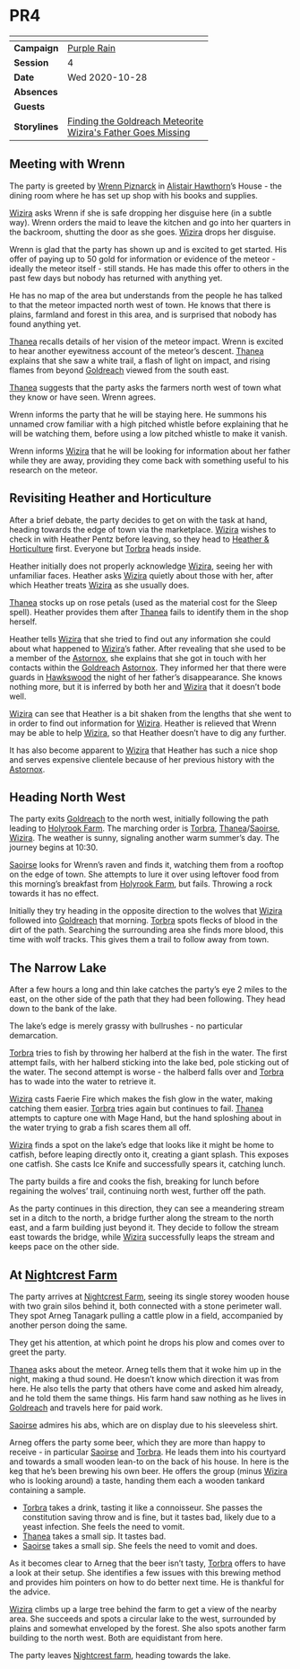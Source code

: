 # PR4

| []() | |
| --- | --- |
| **Campaign** | [Purple Rain](../README.md) |
| **Session** | 4 |
| **Date** | Wed 2020-10-28 |
| **Absences** | |
| **Guests** | |
| **Storylines** | [Finding the Goldreach Meteorite](../storylines.md/finding-the-goldreach-meteorite.md)<br />[Wizira's Father Goes Missing](../storylines.md/wiziras-father-goes-missing.md) |

## Meeting with Wrenn

The party is greeted by [Wrenn Piznarck](../../../astarus/people/wrenn-piznarck.md) in [Alistair Hawthorn](../../../astarus/people/alistair-hawthorn.md)’s House - the dining room where he has set up shop with his books and supplies.

[Wizira](../../../astarus/people/wizira.md) asks Wrenn if she is safe dropping her disguise here (in a subtle way). Wrenn orders the maid to leave the kitchen and go into her quarters in the backroom, shutting the door as she goes. [Wizira](../../../astarus/people/wizira.md) drops her disguise.

Wrenn is glad that the party has shown up and is excited to get started. His offer of paying up to 50 gold for information or evidence of the meteor - ideally the meteor itself - still stands. He has made this offer to others in the past few days but nobody has returned with anything yet.

He has no map of the area but understands from the people he has talked to that the meteor impacted north west of town. He knows that there is plains, farmland and forest in this area, and is surprised that nobody has found anything yet.

[Thanea](../../../astarus/people/thanea.md) recalls details of her vision of the meteor impact. Wrenn is excited to hear another eyewitness account of the meteor’s descent. [Thanea](../../../astarus/people/thanea.md) explains that she saw a white trail, a flash of light on impact, and rising flames from beyond [Goldreach](../../../astarus/civilisations/kingdom-of-astor/settlements/goldreach/README.md) viewed from the south east.

[Thanea](../../../astarus/people/thanea.md) suggests that the party asks the farmers north west of town what they know or have seen. Wrenn agrees.

Wrenn informs the party that he will be staying here. He summons his unnamed crow familiar with a high pitched whistle before explaining that he will be watching them, before using a low pitched whistle to make it vanish.

Wrenn informs [Wizira](../../../astarus/people/wizira.md) that he will be looking for information about her father while they are away, providing they come back with something useful to his research on the meteor.

## Revisiting Heather and Horticulture

After a brief debate, the party decides to get on with the task at hand, heading towards the edge of town via the marketplace. [Wizira](../../../astarus/people/wizira.md) wishes to check in with Heather Pentz before leaving, so they head to [Heather & Horticulture](../../../astarus/civilisations/kingdom-of-astor/settlements/goldreach/places/heather-and-horticulture.md) first. Everyone but [Torbra](../../../astarus/people/torbra.md) heads inside.

Heather initially does not properly acknowledge [Wizira](../../../astarus/people/wizira.md), seeing her with unfamiliar faces. Heather asks [Wizira](../../../astarus/people/wizira.md) quietly about those with her, after which Heather treats [Wizira](../../../astarus/people/wizira.md) as she usually does.

[Thanea](../../../astarus/people/thanea.md) stocks up on rose petals (used as the material cost for the Sleep spell). Heather provides them after [Thanea](../../../astarus/people/thanea.md) fails to identify them in the shop herself.

Heather tells [Wizira](../../../astarus/people/wizira.md) that she tried to find out any information she could about what happened to [Wizira](../../../astarus/people/wizira.md)’s father. After revealing that she used to be a member of the [Astornox](../../../astarus/civilisations/kingdom-of-astor/organisations/astornox/README.md), she explains that she got in touch with her contacts within the [Goldreach](../../../astarus/civilisations/kingdom-of-astor/settlements/goldreach/README.md) [Astornox](../../../astarus/civilisations/kingdom-of-astor/organisations/astornox/README.md). They informed her that there were guards in [Hawkswood](../../../astarus/places/forests/hawkswood.md) the night of her father’s disappearance. She knows nothing more, but it is inferred by both her and [Wizira](../../../astarus/people/wizira.md) that it doesn’t bode well.

[Wizira](../../../astarus/people/wizira.md) can see that Heather is a bit shaken from the lengths that she went to in order to find out information for [Wizira](../../../astarus/people/wizira.md). Heather is relieved that Wrenn may be able to help [Wizira](../../../astarus/people/wizira.md), so that Heather doesn’t have to dig any further.

It has also become apparent to [Wizira](../../../astarus/people/wizira.md) that Heather has such a nice shop and serves expensive clientele because of her previous history with the [Astornox](../../../astarus/civilisations/kingdom-of-astor/organisations/astornox/README.md).

## Heading North West

The party exits [Goldreach](../../../astarus/civilisations/kingdom-of-astor/settlements/goldreach/README.md) to the north west, initially following the path leading to [Holyrook Farm](../../../astarus/civilisations/kingdom-of-astor/settlements/goldreach/places/holyrook-farm.md). The marching order is [Torbra](../../../astarus/people/torbra.md), [Thanea](../../../astarus/people/thanea.md)/[Saoirse](../../../astarus/people/saoirse.md), [Wizira](../../../astarus/people/wizira.md). The weather is sunny, signaling another warm summer’s day. The journey begins at 10:30.

[Saoirse](../../../astarus/people/saoirse.md) looks for Wrenn’s raven and finds it, watching them from a rooftop on the edge of town. She attempts to lure it over using leftover food from this morning’s breakfast from [Holyrook Farm](../../../astarus/civilisations/kingdom-of-astor/settlements/goldreach/places/holyrook-farm.md), but fails. Throwing a rock towards it has no effect.

Initially they try heading in the opposite direction to the wolves that [Wizira](../../../astarus/people/wizira.md) followed into [Goldreach](../../../astarus/civilisations/kingdom-of-astor/settlements/goldreach/README.md) that morning. [Torbra](../../../astarus/people/torbra.md) spots flecks of blood in the dirt of the path. Searching the surrounding area she finds more blood, this time with wolf tracks. This gives them a trail to follow away from town.

## The Narrow Lake

After a few hours a long and thin lake catches the party’s eye 2 miles to the east, on the other side of the path that they had been following. They head down to the bank of the lake.

The lake’s edge is merely grassy with bullrushes - no particular demarcation.

[Torbra](../../../astarus/people/torbra.md) tries to fish by throwing her halberd at the fish in the water. The first attempt fails, with her halberd sticking into the lake bed, pole sticking out of the water. The second attempt is worse - the halberd falls over and [Torbra](../../../astarus/people/torbra.md) has to wade into the water to retrieve it.

[Wizira](../../../astarus/people/wizira.md) casts Faerie Fire which makes the fish glow in the water, making catching them easier. [Torbra](../../../astarus/people/torbra.md) tries again but continues to fail. [Thanea](../../../astarus/people/thanea.md) attempts to capture one with Mage Hand, but the hand sploshing about in the water trying to grab a fish scares them all off.

[Wizira](../../../astarus/people/wizira.md) finds a spot on the lake’s edge that looks like it might be home to catfish, before leaping directly onto it, creating a giant splash. This exposes one catfish. She casts Ice Knife and successfully spears it, catching lunch.

The party builds a fire and cooks the fish, breaking for lunch before regaining the wolves’ trail, continuing north west, further off the path.

As the party continues in this direction, they can see a meandering stream set in a ditch to the north, a bridge further along the stream to the north east, and a farm building just beyond it. They decide to follow the stream east towards the bridge, while [Wizira](../../../astarus/people/wizira.md) successfully leaps the stream and keeps pace on the other side.

## At [Nightcrest Farm](../../../astarus/civilisations/kingdom-of-astor/settlements/goldreach/places/nightcrest-farm.md)

The party arrives at [Nightcrest Farm](../../../astarus/civilisations/kingdom-of-astor/settlements/goldreach/places/nightcrest-farm.md), seeing its single storey wooden house with two grain silos behind it, both connected with a stone perimeter wall. They spot Arneg Tanagark pulling a cattle plow in a field, accompanied by another person doing the same.

They get his attention, at which point he drops his plow and comes over to greet the party.

[Thanea](../../../astarus/people/thanea.md) asks about the meteor. Arneg tells them that it woke him up in the night, making a thud sound. He doesn’t know which direction it was from here. He also tells the party that others have come and asked him already, and he told them the same things. His farm hand saw nothing as he lives in [Goldreach](../../../astarus/civilisations/kingdom-of-astor/settlements/goldreach/README.md) and travels here for paid work.

[Saoirse](../../../astarus/people/saoirse.md) admires his abs, which are on display due to his sleeveless shirt.

Arneg offers the party some beer, which they are more than happy to receive - in particular [Saoirse](../../../astarus/people/saoirse.md) and [Torbra](../../../astarus/people/torbra.md). He leads them into his courtyard and towards a small wooden lean-to on the back of his house. In here is the keg that he’s been brewing his own beer. He offers the group (minus [Wizira](../../../astarus/people/wizira.md) who is looking around) a taste, handing them each a wooden tankard containing a sample. 

- [Torbra](../../../astarus/people/torbra.md) takes a drink, tasting it like a connoisseur. She passes the constitution saving throw and is fine, but it tastes bad, likely due to a yeast infection. She feels the need to vomit.
- [Thanea](../../../astarus/people/thanea.md) takes a small sip. It tastes bad.
- [Saoirse](../../../astarus/people/saoirse.md) takes a small sip. She feels the need to vomit and does.

As it becomes clear to Arneg that the beer isn’t tasty, [Torbra](../../../astarus/people/torbra.md) offers to have a look at their setup. She identifies a few issues with this brewing method and provides him pointers on how to do better next time. He is thankful for the advice.

[Wizira](../../../astarus/people/wizira.md) climbs up a large tree behind the farm to get a view of the nearby area. She succeeds and spots a circular lake to the west, surrounded by plains and somewhat enveloped by the forest. She also spots another farm building to the north west. Both are equidistant from here.

The party leaves [Nightcrest farm](../../../astarus/civilisations/kingdom-of-astor/settlements/goldreach/places/nightcrest-farm.md), heading towards the lake.
